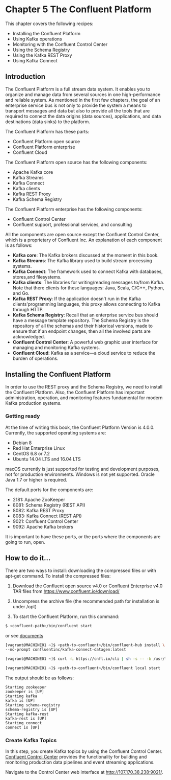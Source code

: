 # Chapter 5  The Confluent Platform
This chapter covers the following recipes:
*  Installing the Confluent Platform
*  Using Kafka operations
*  Monitoring with the Confluent Control Center
*  Using the Schema Registry
*  Using the Kafka REST Proxy
*  Using Kafka Connect
 

## Introduction
The Confluent Platform is a full stream data system. It enables you to organize and manage data from several sources in one high-performance and reliable system. As mentioned in the first few chapters, the goal of an enterprise service bus is not only to provide the system a means to transport messages and data but also to provide all the tools that are required to connect the data origins (data sources), applications, and data destinations (data sinks) to the platform.

The Confluent Platform has these parts:
*  Confluent Platform open source
*  Confluent Platform enterprise
*  Confluent Cloud

The Confluent Platform open source has the following components:
*  Apache Kafka core
*  Kafka Streams
*  Kafka Connect
*  Kafka clients
*  Kafka REST Proxy
*  Kafka Schema Registry

The Confluent Platform enterprise has the following components:
*  Confluent Control Center
*  Confluent support, professional services, and consulting

All the components are open source except the Confluent Control Center, which is a proprietary of Confluent Inc.
An explanation of each component is as follows:

*  **Kafka core**: The Kafka brokers discussed at the moment in this book.
*  **Kafka Streams**: The Kafka library used to build stream processing systems.
*  **Kafka Connect**: The framework used to connect Kafka with databases, stores,and filesystems.
*  **Kafka clients**: The libraries for writing/reading messages to/from Kafka. Note that there clients for these languages: Java, Scala, C/C++, Python, and Go.
*  **Kafka REST Proxy**: If the application doesn't run in the Kafka clients'programming languages, this proxy allows connecting to Kafka through HTTP.
*  **Kafka Schema Registry**: Recall that an enterprise service bus should have a message template repository. The Schema Registry is the repository of all the schemas and their historical versions, made to ensure that if an endpoint changes, then all the involved parts are acknowledged.
*  **Confluent Control Center**: A powerful web graphic user interface for managing and monitoring Kafka systems.
*  **Confluent Cloud**: Kafka as a service—a cloud service to reduce the burden of
operations.


## Installing the Confluent Platform
In order to use the REST proxy and the Schema Registry, we need to install the Confluent Platform. Also, the Confluent Platform has important administration, operation, and monitoring features fundamental for modern Kafka production systems.

### Getting ready
At the time of writing this book, the Confluent Platform Version is 4.0.0. Currently, the supported operating systems are:

*  Debian 8
*  Red Hat Enterprise Linux
*  CentOS 6.8 or 7.2
*  Ubuntu 14.04 LTS and 16.04 LTS

macOS currently is just supported for testing and development purposes, not for production environments. Windows is not yet supported. Oracle Java 1.7 or higher is required.

The default ports for the components are:

*  2181: Apache ZooKeeper
*  8081: Schema Registry (REST API)
*  8082: Kafka REST Proxy
*  8083: Kafka Connect (REST API)
*  9021: Confluent Control Center
*  9092: Apache Kafka brokers

It is important to have these ports, or the ports where the components are going to run, open.

## How to do it...
There are two ways to install: downloading the compressed files or with apt-get command.
To install the compressed files:

1. Download the Confluent open source v4.0 or Confluent Enterprise v4.0 TAR files from https://www.confluent.io/download/

2. Uncompress the archive file (the recommended path for installation is under /opt)

3. To start the Confluent Platform, run this command:

```bash
$ <confluent-path>/bin/confluent start
```

or see [documents](https://docs.confluent.io/current/quickstart/ce-quickstart.html#ce-quickstart)

```bash
[vagrant@MACHINE01 ~]$ <path-to-confluent>/bin/confluent-hub install \
--no-prompt confluentinc/kafka-connect-datagen:latest

[vagrant@MACHINE01 ~]$ curl -L https://cnfl.io/cli | sh -s -- -b /usr/local/confluent/bin

[vagrant@MACHINE01 ~]$ <path-to-confluent>/bin/confluent local start
```


The output should be as follows:

```
Starting zookeeper
zookeeper is [UP]
Starting kafka
kafka is [UP]
Starting schema-registry
schema-registry is [UP]
Starting kafka-rest
kafka-rest is [UP]
Starting connect
connect is [UP]
```

### Create Kafka Topics

In this step, you create Kafka topics by using the Confluent Control Center. [Confluent Control Center](https://docs.confluent.io/current/control-center/index.html#control-center) provides the functionality for building and monitoring production data pipelines and event streaming applications.

Navigate to the Control Center web interface at http://107.170.38.238:9021/.